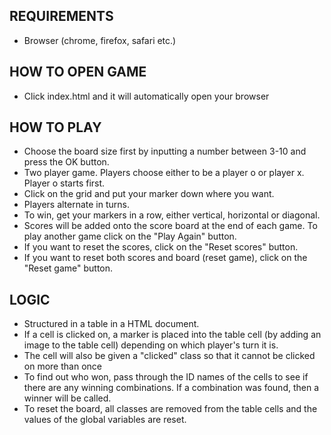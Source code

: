 ## REQUIREMENTS

- Browser (chrome, firefox, safari etc.)

## HOW TO OPEN GAME

- Click index.html and it will automatically open your browser

## HOW TO PLAY

- Choose the board size first by inputting a number between 3-10 and press the OK button.
- Two player game. Players choose either to be a player o or player x. Player o starts first.
- Click on the grid and put your marker down where you want.
- Players alternate in turns.
- To win, get your markers in a row, either vertical, horizontal or diagonal.
- Scores will be added onto the score board at the end of each game. To play another game click on the "Play Again" button.
- If you want to reset the scores, click on the "Reset scores" button.
- If you want to reset both scores and board (reset game), click on the "Reset game" button.


## LOGIC

- Structured in a table in a HTML document.
- If a cell is clicked on, a marker is placed into the table cell (by adding an image to the table cell) depending on which player's turn it is.
- The cell will also be given a "clicked" class so that it cannot be clicked on more than once
- To find out who won, pass through the ID names of the cells to see if there are any winning combinations. If a combination was found, then a winner will be called.
- To reset the board, all classes are removed from the table cells and the values of the global variables are reset.
